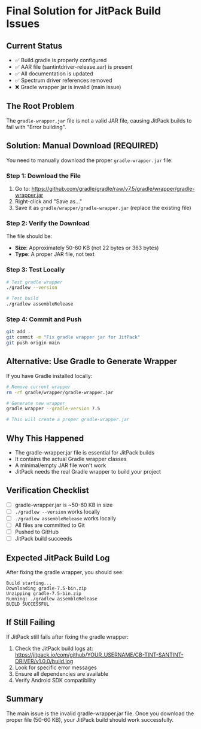 # Final Solution for JitPack Build Issues

## Current Status
- ✅ Build.gradle is properly configured
- ✅ AAR file (santintdriver-release.aar) is present
- ✅ All documentation is updated
- ✅ Spectrum driver references removed
- ❌ Gradle wrapper jar is invalid (main issue)

## The Root Problem
The `gradle-wrapper.jar` file is not a valid JAR file, causing JitPack builds to fail with "Error building".

## Solution: Manual Download (REQUIRED)

You need to manually download the proper `gradle-wrapper.jar` file:

### Step 1: Download the File
1. Go to: https://github.com/gradle/gradle/raw/v7.5/gradle/wrapper/gradle-wrapper.jar
2. Right-click and "Save as..."
3. Save it as `gradle/wrapper/gradle-wrapper.jar` (replace the existing file)

### Step 2: Verify the Download
The file should be:
- **Size**: Approximately 50-60 KB (not 22 bytes or 363 bytes)
- **Type**: A proper JAR file, not text

### Step 3: Test Locally
```bash
# Test gradle wrapper
./gradlew --version

# Test build
./gradlew assembleRelease
```

### Step 4: Commit and Push
```bash
git add .
git commit -m "Fix gradle wrapper jar for JitPack"
git push origin main
```

## Alternative: Use Gradle to Generate Wrapper

If you have Gradle installed locally:

```bash
# Remove current wrapper
rm -rf gradle/wrapper/gradle-wrapper.jar

# Generate new wrapper
gradle wrapper --gradle-version 7.5

# This will create a proper gradle-wrapper.jar
```

## Why This Happened
- The gradle-wrapper.jar file is essential for JitPack builds
- It contains the actual Gradle wrapper classes
- A minimal/empty JAR file won't work
- JitPack needs the real Gradle wrapper to build your project

## Verification Checklist
- [ ] gradle-wrapper.jar is ~50-60 KB in size
- [ ] `./gradlew --version` works locally
- [ ] `./gradlew assembleRelease` works locally
- [ ] All files are committed to Git
- [ ] Pushed to GitHub
- [ ] JitPack build succeeds

## Expected JitPack Build Log
After fixing the gradle wrapper, you should see:
```
Build starting...
Downloading gradle-7.5-bin.zip
Unzipping gradle-7.5-bin.zip
Running: ./gradlew assembleRelease
BUILD SUCCESSFUL
```

## If Still Failing
If JitPack still fails after fixing the gradle wrapper:
1. Check the JitPack build logs at: https://jitpack.io/com/github/YOUR_USERNAME/CB-TINT-SANTINT-DRIVER/v1.0.0/build.log
2. Look for specific error messages
3. Ensure all dependencies are available
4. Verify Android SDK compatibility

## Summary
The main issue is the invalid gradle-wrapper.jar file. Once you download the proper file (50-60 KB), your JitPack build should work successfully.
